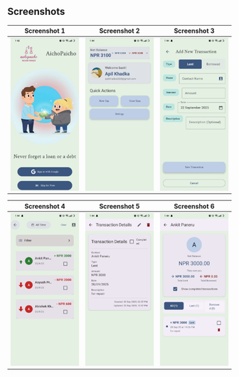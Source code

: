 ## Screenshots

| Screenshot 1 | Screenshot 2 | Screenshot 3 |
|--------------|--------------|--------------|
| ![1](Pic/app-ui-1.jpeg) | ![2](Pic/app-ui-2.jpeg) | ![3](Pic/app-ui-3.jpeg) |

| Screenshot 4 | Screenshot 5 | Screenshot 6 |
|--------------|--------------|--------------|
| ![4](Pic/app-ui-4.jpeg) | ![5](Pic/app-ui-5.jpeg) | ![6](Pic/app-ui-6.jpeg) |

